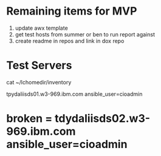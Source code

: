 # Remaining items for MVP

1. update awx template
2. get test hosts from summer or ben to run report against
3. create readme in repos and link in dox repo



# Test Servers

cat ~/lchomedir/inventory

tpydaliisds01.w3-969.ibm.com ansible_user=cioadmin  
# broken = tdydaliisds02.w3-969.ibm.com ansible_user=cioadmin



